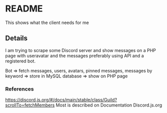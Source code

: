 # README #

This shows what the client needs for me

## Details

I am trying to scrape some Discord server and show messages on a PHP page with useravatar and the messages preferably using API and a registered bot.

Bot => fetch messages, users, avatars, pinned messages, messages by keyword => store in MySQL database => show on PHP page


### References

https://discord.js.org/#/docs/main/stable/class/Guild?scrollTo=fetchMembers
Most is described on Documentation
Discord.js.org
###